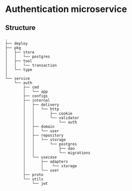 # Authentication microservice

## Structure
    .
    ├── deploy
    ├── pkg               
    │   ├── store        
    │   │   └── postgres
    │   ├── tool
    │   │   └── transaction
    │   └── type
    │
    └── service
        └── auth
            ├── cmd
            │   └── app
            ├── configs
            ├── internal
            │   ├── delivery
            │   │   └── http
            │   │       ├── cookie
            │   │       └── validator
            │   │           └── auth
            │   ├── domain
            │   │   └── user
            │   ├── repository
            │   │   └── storage
            │   │       └── postgres
            │   │           ├── dao
            │   │           └── migrations
            │   └── usecase
            │       ├── adapters
            │       │    └── storage
            │       └── user
            ├── proto
            └── utils
                └── jwt
